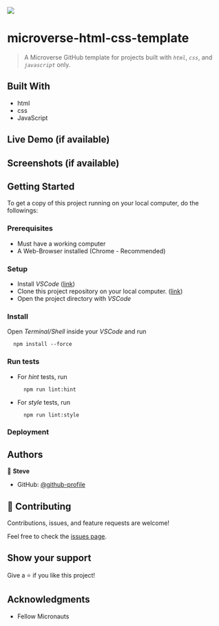 ![](https://img.shields.io/badge/Microverse-blueviolet)

# microverse-html-css-template

> A Microverse GitHub template for projects built with _`html`_, _`css`_, and _`javascript`_ only.


## Built With

- html
- css
- JavaScript


## Live Demo (if available)


## Screenshots (if available)


## Getting Started

To get a copy of this project running on your local computer, do the followings:

### Prerequisites

- Must have a working computer
- A Web-Browser installed (Chrome - Recommended)

### Setup

- Install _VSCode_ ([link](https://code.visualstudio.com/download))
- Clone this project repository on your local computer. ([link](../../))
- Open the project directory with _VSCode_

### Install

Open _Terminal/Shell_ inside your _VSCode_ and run
  ```
    npm install --force
  ```

### Run tests

- For _hint_ tests, run
  ```
    npm run lint:hint
  ```
- For _style_ tests, run
  ```
    npm run lint:style
  ```

### Deployment


## Authors

👤 **Steve**

- GitHub: [@github-profile](https://github.com/sntakirutimana72)

## 🤝 Contributing

Contributions, issues, and feature requests are welcome!

Feel free to check the [issues page](../../issues/).

## Show your support

Give a ⭐️ if you like this project!

## Acknowledgments

- Fellow Micronauts
